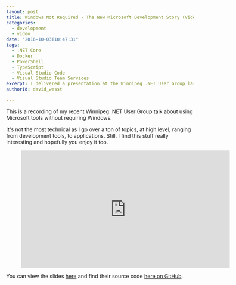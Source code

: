 ```yaml
---
layout: post
title: Windows Not Required - The New Microsoft Development Story (Video)
categories:
  - development
  - video 
date: "2016-10-03T10:47:31"
tags:
  - .NET Core
  - Docker
  - PowerShell
  - TypeScript
  - Visual Studio Code
  - Visual Studio Team Services
excerpt: I delivered a presentation at the Winnipeg .NET User Group last week, where I recorded it and posted it on YouTube. I go over a number of Microsoft development tools and technologies that don't require Windows and deliver the demos on my Linux machine.
authorId: david_wesst

---
```


This is a recording of my recent Winnipeg .NET User Group talk about using Microsoft tools without requiring Windows.

It's not the most technical as I go over a ton of topics, at high level, ranging from development tools, to applications. Still, I find this stuff really interesting and hopefully you enjoy it too.

<figure class="video">
<iframe width="560" height="315" src="https://www.youtube.com/embed/BlXorwQ0DSw" frameborder="0" allowfullscreen></iframe>
</figure>

You can view the slides [here](https://davidwesst.github.io/windows-not-required) and find their source code [here on GitHub](https://github.com/davidwesst/windows-not-required).
